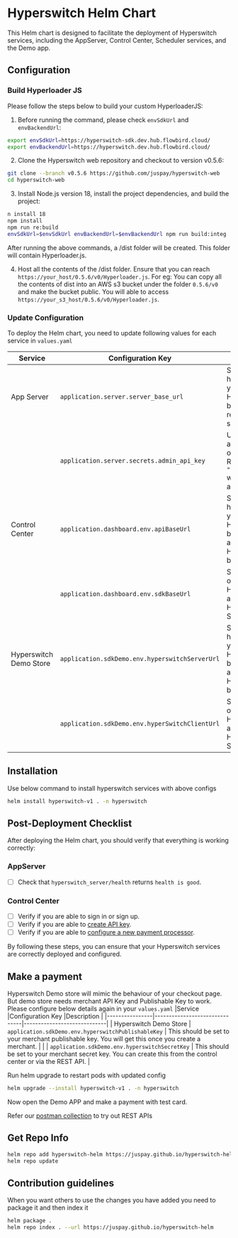 
# Hyperswitch Helm Chart

This Helm chart is designed to facilitate the deployment of Hyperswitch services, including the AppServer, Control Center, Scheduler services, and the Demo app.

## Configuration

### Build Hyperloader JS
Please follow the steps below to build your custom HyperloaderJS:

1. Before running the command, please check `envSdkUrl` and `envBackendUrl`:

```bash
export envSdkUrl=https://hyperswitch-sdk.dev.hub.flowbird.cloud/
export envBackendUrl=https://hyperswitch.dev.hub.flowbird.cloud/
```
2. Clone the Hyperswitch web repository and checkout to version v0.5.6:
```bash
git clone --branch v0.5.6 https://github.com/juspay/hyperswitch-web
cd hyperswitch-web
```
3. Install Node.js version 18, install the project dependencies, and build the project:
```bash
n install 18
npm install
npm run re:build
envSdkUrl=$envSdkUrl envBackendUrl=$envBackendUrl npm run build:integ
```
After running the above commands, a /dist folder will be created. This folder will contain Hyperloader.js.

4. Host all the contents of the /dist folder. Ensure that you can reach `https://your_host/0.5.6/v0/Hyperloader.js`. For eg: You can copy all the contents of dist into an AWS s3 bucket under the folder `0.5.6/v0` and make the bucket public. You will able to access `https://your_s3_host/0.5.6/v0/Hyperloader.js`. 


### Update Configuration
To deploy the Helm chart, you need to update following values for each service in `values.yaml`

|Service         |Configuration Key              |Description                  |
|----------------|-------------------------------|-----------------------------|
|App Server|`application.server.server_base_url` |Set to the hostname of your Hyperswitch backend for redirection scenarios.|
|          |`application.server.secrets.admin_api_key`            |Used for all admin operations. Replace `"admin_api_key"` with your actual admin API key.            |
| Control Center| `application.dashboard.env.apiBaseUrl` | Set to the hostname of your Hyperswitch backend to access the Hyperswitch backend. |
| | `application.dashboard.env.sdkBaseUrl` | Set to the URL of your hosted Hyperloader to access the Hyperswitch SDK. |
| Hyperswitch Demo Store | `application.sdkDemo.env.hyperswitchServerUrl` | Set to the hostname of your Hyperswitch backend to access the Hyperswitch backend. |
| | `application.sdkDemo.env.hyperSwitchClientUrl` | Set to the URL of your hosted Hyperloader to access the Hyperswitch SDK. |

## Installation
Use below command to install hyperswitch services with above configs
```bash
helm install hyperswitch-v1 . -n hyperswitch
```

## Post-Deployment Checklist

After deploying the Helm chart, you should verify that everything is working correctly:

### AppServer

- [ ] Check that `hyperswitch_server/health` returns `health is good`.

### Control Center

- [ ] Verify if you are able to sign in or sign up.
- [ ] Verify if you are able to [create API key](https://opensource.hyperswitch.io/run-hyperswitch-locally/account-setup/using-hyperswitch-control-center#user-content-create-an-api-key).
- [ ] Verify if you are able to [configure a new payment processor](https://opensource.hyperswitch.io/run-hyperswitch-locally/account-setup/using-hyperswitch-control-center#add-a-payment-processor).

By following these steps, you can ensure that your Hyperswitch services are correctly deployed and configured.

## Make a payment
 Hyperswitch Demo store will mimic the behaviour of your checkout page. But demo store needs merchant API Key and Publishable Key to work. Please configure below details again in your `values.yaml` 
 |Service         |Configuration Key              |Description                  |
|----------------|-------------------------------|-----------------------------|
| Hyperswitch Demo Store | `application.sdkDemo.env.hyperswitchPublishableKey` | This should be set to your merchant publishable key. You will get this once you create a merchant. |
| | `application.sdkDemo.env.hyperswitchSecretKey` | This should be set to your merchant secret key. You can create this from the control center or via the REST API. |

Run helm upgrade to restart pods with updated config
```bash
helm upgrade --install hyperswitch-v1 . -n hyperswitch
```
Now open the Demo APP and make a payment with test card.

Refer our [postman collection](https://www.postman.com/hyperswitch/workspace/hyperswitch/folder/25176183-0103918c-6611-459b-9faf-354dee8e4437) to try out REST APIs

## Get Repo Info

```bash
helm repo add hyperswitch-helm https://juspay.github.io/hyperswitch-helm
helm repo update
```

## Contribution guidelines
When you want others to use the changes you have added you need to package it and then index it

```bash
helm package .
helm repo index . --url https://juspay.github.io/hyperswitch-helm
```

